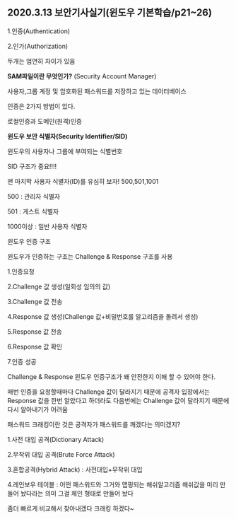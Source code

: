 ## 2020.3.13 보안기사실기(윈도우 기본학습/p21~26)



1.인증(Authentication)

2.인가(Authorization)

두개는 엄연히 차이가 있음 

**SAM파일이란 무엇인가?** (Security Account Manager)

사용자,그룹 계정 및 암호화된 패스워드를 저장하고 있는 데이터베이스



인증은 2가지 방법이 있다.

로컬인증과 도메인(원격)인증



**윈도우 보안 식별자(Security Identifier/SID)**

윈도우의 사용자나 그룹에 부여되는 식별번호

 SID 구조가 중요!!!!

맨 마지막 사용자 식별자(ID)를 유심히 보자! 500,501,1001

500 : 관리자 식별자

501 : 게스트 식별자

1000이상 : 일반 사용자 식별자

 

윈도우 인증 구조

윈도우가 인증하는 구조는 Challenge & Response 구조를 사용

1.인증요청

2.Challenge 값 생성(일회성 임의의 값)

3.Challenge 값 전송

4.Response 값 생성(Challenge 값+비밀번호를 알고리즘을 돌려서 생성)

5.Response 값 전송

6.Response 값 확인

7.인증 성공

Challenge & Response 윈도우 인증구조가 왜 안전한지 이해 할 수 있어야 한다.

매번 인증을 요청할때마다 Challenge 값이 달라지기 때문에 공격자 입장에서는 Response 값을 한번 알았다고 하더라도 다음번에는 Challenge 값이 달라지기 때문에 다시 알아내기가 어려움





패스워드 크래킹이란 것은 공격자가 패스워드를 깨겠다는 의미겠지?

1.사전 대입 공격(Dictionary Attack)

2.무작위 대입 공격(Brute Force Attack)

3.혼합공격(Hybrid Attack) : 사전대입+무작위 대입

4.레인보우 테이블 : 어떤 패스워드와 그거와 맵핑되는 해쉬알고리즘 해쉬값을 미리 만들어 놨다라는 의미 그걸 체인 형태로 만들어 놨다

좀더 빠르게 비교해서 찾아내겠다 크래킹 하겠다~









